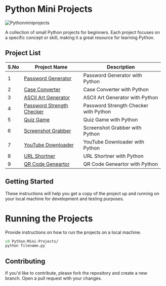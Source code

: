 # Python Mini Projects
![Pythonminiprojects](https://github.com/AbinandhMJ/Python-Mini-Projects/assets/99226172/5b97f326-9828-4907-9b3b-c486e7ab152f)


A collection of small Python projects for beginners. Each project focuses on a specific concept or skill, making it a great resource for learning Python.


## Project List
| S.No | Project Name                                     | Description                                       |
| ---  | ------------------------------------------------ | ------------------------------------------------- |
| 1    | [Password Generator](https://github.com/AbinandhMJ/Python-Mini-Projects/blob/master/password-generator.py)   | Password Generator with Python                    |
| 2    | [Case Converter](https://github.com/AbinandhMJ/Python-Mini-Projects/blob/master/Caseconverter.py)              | Case Converter with Python                        |
| 3    | [ASCII Art Generator](https://github.com/AbinandhMJ/Python-Mini-Projects/blob/master/asciiart.py)               | ASCII Art Generator with Python                    |
| 4    | [Password Strength Checker](https://github.com/AbinandhMJ/Python-Mini-Projects/blob/master/PasswordStrengthChecker.py) | Password Strength Checker with Python         |
| 5    | [Quiz Game](https://github.com/AbinandhMJ/Python-Mini-Projects/blob/master/Quizgame.py)                        | Quiz Game with Python                             |
| 6    | [Screenshot Grabber](https://github.com/AbinandhMJ/Python-Mini-Projects/blob/master/Screenshotgrabber.py)      | Screenshot Grabber with Python                    |
| 7    | [YouTube Downloader](https://github.com/AbinandhMJ/Python-Mini-Projects/blob/master/YoutubeDownloader.py)      | YouTube Downloader with Python                    |
| 8    | [URL Shortner](https://github.com/AbinandhMJ/Python-Mini-Projects/blob/master/urlshortner.py)      | URL Shortner with Python                    |
| 9    | [QR Code Geneartor](https://github.com/AbinandhMJ/Python-Mini-Projects/blob/master/QRCode-Generator.py)      | QR Code Geneartor with Python                    |

## Getting Started

These instructions will help you get a copy of the project up and running on your local machine for development and testing purposes.

# Running the Projects
Provide instructions on how to run the projects on a local machine.

```` bash
cd Python-Mini-Projects/
python filename.py

`````

## Contributing
If you'd like to contribute, please fork the repository and create a new branch. Open a pull request with your changes.
